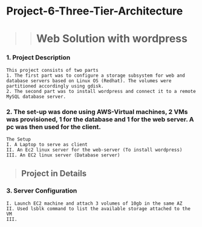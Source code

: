 # Project-6-Three-Tier-Architecture
>># **Web Solution with wordpress**

### 1. Project Description 
    This project consists of two parts
    1. The first part was to configure a storage subsystem for web and database servers based on Linux OS (Redhat). The volumes were partitioned accordingly using gdisk.    
    2. The second part was to install wordpress and connect it to a remote MySQL database server.

### 2. The set-up was done using AWS-Virtual machines, 2 VMs was provisioned, 1 for the database and 1 for the web server. A pc was then used for the client.
    The Setup 
    I. A Laptop to serve as client 
    II. An Ec2 linux server for the web-server (To install wordpress)
    III. An EC2 linux server (Database server)

>## Project in Details

### 3. Server Configuration
    I. Launch EC2 machine and attach 3 volumes of 10gb in the same AZ
    II. Used lsblk command to list the available storage attached to the VM 
    III. 


